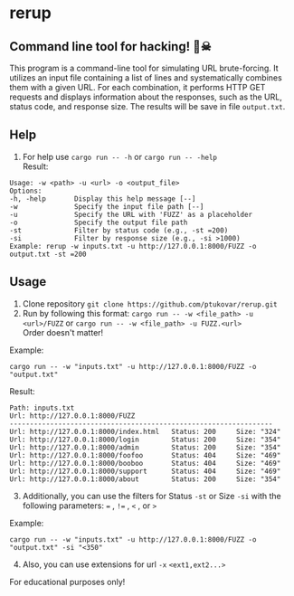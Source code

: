 # rerup
Command line tool for hacking! 😬☠ <br>
--
This program is a command-line tool for simulating URL brute-forcing. It utilizes an input file containing a list of lines and systematically combines them with a given URL. For each combination, it performs HTTP GET requests and displays information about the responses, such as the URL, status code, and response size. The results will be save in file `output.txt`.

## Help
1. For help use `cargo run -- -h` or `cargo run -- -help`<br> 
Result:
```shell
Usage: -w <path> -u <url> -o <output_file>
Options:
-h, -help       Display this help message [--]
-w              Specify the input file path [--]
-u              Specify the URL with 'FUZZ' as a placeholder
-o              Specify the output file path
-st             Filter by status code (e.g., -st =200)
-si             Filter by response size (e.g., -si >1000)
Example: rerup -w inputs.txt -u http://127.0.0.1:8000/FUZZ -o output.txt -st =200
```

## Usage
1. Clone repository `git clone https://github.com/ptukovar/rerup.git`
2. Run by following this format: `cargo run -- -w <file_path> -u <url>/FUZZ` or `cargo run -- -w <file_path> -u FUZZ.<url>` <br>
Order doesn't matter!

Example: 
```shell
cargo run -- -w "inputs.txt" -u http://127.0.0.1:8000/FUZZ -o "output.txt"
```
Result:
```shell
Path: inputs.txt
Url: http://127.0.0.1:8000/FUZZ
-----------------------------------------------------------------
Url: http://127.0.0.1:8000/index.html   Status: 200     Size: "324"
Url: http://127.0.0.1:8000/login        Status: 200     Size: "354"
Url: http://127.0.0.1:8000/admin        Status: 200     Size: "354"
Url: http://127.0.0.1:8000/foofoo       Status: 404     Size: "469"
Url: http://127.0.0.1:8000/booboo       Status: 404     Size: "469"
Url: http://127.0.0.1:8000/support      Status: 404     Size: "469"
Url: http://127.0.0.1:8000/about        Status: 200     Size: "354"
```
3. Additionally, you can use the filters for Status `-st` or Size `-si` with the following parameters: `=` ,  `!=` ,  `<` ,  or `>`

Example: 
```shell
cargo run -- -w "inputs.txt" -u http://127.0.0.1:8000/FUZZ -o "output.txt" -si "<350"
```


4. Also, you can use extensions for url `-x` `<ext1,ext2...>`

For educational purposes only!
